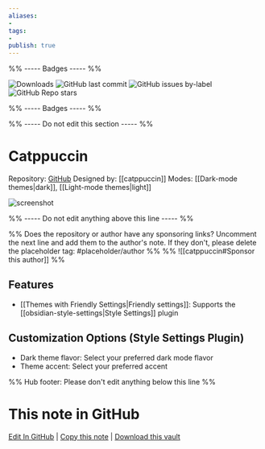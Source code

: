 ```yaml
---
aliases:
- 
tags: 
- 
publish: true
---
```


%% ----- Badges ----- %%

![Downloads](https://img.shields.io/badge/downloads-73823-573E7A?style=for-the-badge&logo=)
![GitHub last commit](https://img.shields.io/github/last-commit/catppuccin/obsidian?color=573E7A&label=last%20update&logo=github&style=for-the-badge)
![GitHub issues by-label](https://img.shields.io/github/issues/catppuccin/obsidian/help%20wanted?color=573E7A&logo=github&style=for-the-badge) 
![GitHub Repo stars](https://img.shields.io/github/stars/catppuccin/obsidian?color=573E7A&logo=github&style=for-the-badge)

%% ----- Badges ----- %%

%% ----- Do not edit this section ----- %%

# Catppuccin

Repository: [GitHub](https://github.com/catppuccin/obsidian)
Designed by: [[catppuccin]]
Modes: [[Dark-mode themes|dark]], [[Light-mode themes|light]]



![screenshot](https://github.com/catppuccin/obsidian/raw/HEAD/assets/screenshot.png)

%% ----- Do not edit anything above this line ----- %% 

%% Does the repository or author have any sponsoring links? Uncomment the next line and add them to the author's note. If they don't, please delete the placeholder tag: #placeholder/author %%
%% ![[catppuccin#Sponsor this author]] %%


## Features

- [[Themes with Friendly Settings|Friendly settings]]: Supports the [[obsidian-style-settings|Style Settings]] plugin

## Customization Options (Style Settings Plugin) 
- Dark theme flavor: Select your preferred dark mode flavor
- Theme accent: Select your preferred accent


%% Hub footer: Please don't edit anything below this line %%

# This note in GitHub

<span class="git-footer">[Edit In GitHub](https://github.dev/obsidian-community/obsidian-hub/blob/main/02%20-%20Community%20Expansions/02.05%20All%20Community%20Expansions/Themes/Catppuccin.md "git-hub-edit-note") | [Copy this note](https://raw.githubusercontent.com/obsidian-community/obsidian-hub/main/02%20-%20Community%20Expansions/02.05%20All%20Community%20Expansions/Themes/Catppuccin.md "git-hub-copy-note") | [Download this vault](https://github.com/obsidian-community/obsidian-hub/archive/refs/heads/main.zip "git-hub-download-vault") </span>
